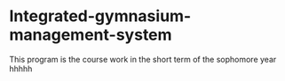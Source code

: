 # Integrated-gymnasium-management-system
This program is the course work in the short term of the sophomore year
hhhhh
